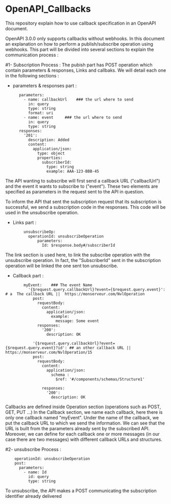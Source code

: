 # OpenAPI_Callbacks
This repository explain how to use callback specification in an OpenAPI document.

OpenAPI 3.0.0 only supports callbacks without webhooks. In this document an explanation on how to perform a publish/subscribe operation using webhooks. 
This part will be divided into several sections to explain the communication process : 


#1- Subscription Process  : 
The pubish part has  POST operation which contain parameters & responses, Links and callbaks. We will detail each one in the following sections : 
-  parameters & responses part :
``` post:
      parameters:
        - name: callbackUrl    ### the url where to send 
          in: query
          type: string
          format: uri
        - name: event     ### the url where to send 
          in: query
          type: string
      responses:
        '201':
          description: Added
          content:
            application/json:
              type: object
              properties:
                subscriberId: 
                  type: string
                  example: AAA-123-BBB-45
   ```

                  
                  
The API wanting to subscribe will first send a callback URL ("callbaclUrl") and the event it wants to subscribe to ("event"). These two elements are specified as parameters in the request sent to the API in question.

To inform the API that sent the subscription request that its subscription is successful, we send a subscription code in the responses. This code will be used in the unsubscribe operation. 

-  Links part :
```links:  # Link the returned id with the unsubscribe operation
        unsubscribeOp:
          operationId: unsubscribeOperation
              parameters: 
                Id: $response.body#/subscriberId 
 ```
The link section is used here, to link the subscribe operation with the unsubscribe operation. In fact, the "SubscriberId" sent in the subscription operation will be linked the one sent ton unsubscribe. 

-  Callback part :

```callbacks:     
        myEvent:    ### The event Name
          '{$request.query.callbackUrl}?event={$request.query.event}':  # a  The callback URL ||  https://monserveur.com/NvlOperation
            post:
              requestBody:
                content:
                  application/json:
                    example:
                      message: Some event
              responses:
                '200':
                  description: OK
            
            '{$request.query.callbackUrl}?event={$request.query.event}?id': ## an other callback URL || https://monserveur.com/NvlOperation/15
            post:
              requestBody:
                content:
                  application/json:
                    schema :     
                      $ref: '#/components/schemas/Structure1'
                     
                responses:
                  '200':
                    description: OK 
 ```
Callbacks are defined inside Operation section (operations such as  POST, GET, PUT ...)
In the Callback section, we name each callback, here there is only one callback named "myEvent". 
Under the name of the callback, we put the callback URL to which we send the information. We can see that the URL is built from the parameters already sent by the subscribed API.
Moreover, we can define for each callback one or more messages (in our case there are two messages) with different callback URLs and structures.

#2- unsubscribe Process  : 
``` /unsubscribe:
    operationId: unsubscribeOperation
    post:
      parameters:
        - name: Id
          id: query
          type: string
 ```
 To unsubscribe, the API makes a POST communicating the subscription identifier already delivered 
